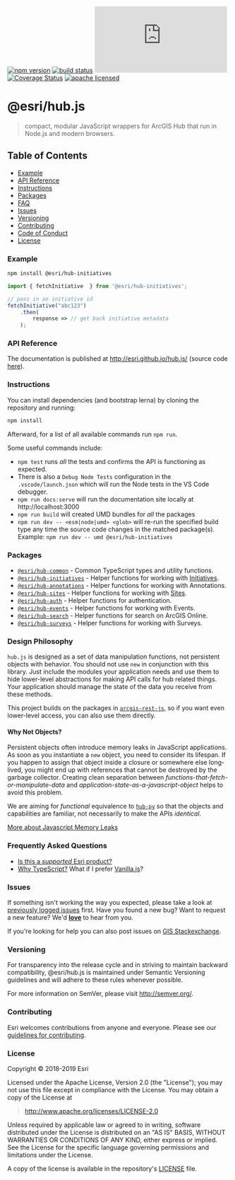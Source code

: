 [![npm version][npm-img]][npm-url]
[![build status][travis-img]][travis-url]
[![gzip bundle size][gzip-image]][npm-url]
[![Coverage Status][coverage-img]][coverage-url]
[![apache licensed][license-img]][license-url]

[npm-img]: https://img.shields.io/npm/v/@esri/hub-initiatives.svg?style=flat-square
[npm-url]: https://www.npmjs.com/package/@esri/hub-initiatives
[travis-img]: https://img.shields.io/travis/Esri/hub.js/master.svg?style=flat-square
[travis-url]: https://travis-ci.org/Esri/hub.js
[coverage-img]: https://codecov.io/gh/Esri/hub.js/branch/master/graph/badge.svg
[coverage-url]: https://codecov.io/gh/Esri/hub.js
[license-img]: https://img.shields.io/badge/license-Apache%202.0-orange.svg?style=flat-square
[license-url]: #license
[gzip-image]: https://img.badgesize.io/https://unpkg.com/@esri/hub-common/dist/umd/common.umd.min.js?compression=gzip

# @esri/hub.js

> compact, modular JavaScript wrappers for ArcGIS Hub that run in Node.js and modern browsers.

## Table of Contents

- [Example](#example)
- [API Reference](#api-reference)
- [Instructions](#instructions)
- [Packages](#packages)
- [FAQ](#frequently-asked-questions)
- [Issues](#issues)
- [Versioning](#versioning)
- [Contributing](#contributing)
- [Code of Conduct](/CODE_OF_CONDUCT.md)
- [License](#license)

### Example

```bash
npm install @esri/hub-initiatives
```

```js
import { fetchInitiative  } from '@esri/hub-initiatives';

// pass in an initiative id
fetchInitiative("abc123")
    .then(
        response => // get back initiative metadata
    );
```

### API Reference

The documentation is published at http://esri.github.io/hub.js/ (source code [here](/docs/src)).


### Instructions

You can install dependencies (and bootstrap lerna) by cloning the repository and running:

```bash
npm install
```

Afterward, for a list of all available commands run `npm run`.

Some useful commands include:

* `npm test` runs _all_ the tests and confirms the API is functioning as expected.
* There is also a `Debug Node Tests` configuration in the `.vscode/launch.json` which will run the Node tests in the VS Code debugger.
* `npm run docs:serve` will run the documentation site locally at http://localhost:3000
* `npm run build` will created UMD bundles for _all_ the packages
* `npm run dev -- <esm|node|umd> <glob>` will re-run the specified build type any time the source code changes in the matched package(s). Example: `npm run dev -- umd @esri/hub-initiatives`

### Packages

* [`@esri/hub-common`](./packages/common) - Common TypeScript types and utility functions.
* [`@esri/hub-initiatives`](./packages/initiatives) - Helper functions for working with [Initiatives](http://doc.arcgis.com/en/hub/initiatives/initiatives-overview.htm).
* [`@esri/hub-annotations`](./packages/annotations) - Helper functions for working with Annotations.
* [`@esri/hub-sites`](./packages/sites) - Helper functions for working with [Sites](http://doc.arcgis.com/en/hub/sites/create-a-hub-site.htm).
* [`@esri/hub-auth`](./packages/auth) - Helper functions for authentication.
* [`@esri/hub-events`](./packages/events) - Helper functions for working with Events.
* [`@esri/hub-search`](./packages/search) - Helper functions for search on ArcGIS Online.
* [`@esri/hub-surveys`](./packages/surveys) - Helper functions for working with Surveys.

### Design Philosophy

`hub.js` is designed as a set of data manipulation functions, not persistent objects with behavior. You should not use `new` in conjunction with this library. Just include the modules your application needs and use them to hide lower-level abstractions for making API calls for hub related things. Your application should manage the state of the data you receive from these methods.

This project builds on the packages in [`arcgis-rest-js`](https://esri.github.io/arcgis-rest-js), so if you want even lower-level access, you can also use them directly.

#### Why Not Objects?

Persistent objects often introduce memory leaks in JavaScript applications. As soon as you instantiate a `new` object, you need to consider its lifespan. If you happen to assign that object inside a closure or somewhere else long-lived, you might end up with references that cannot be destroyed by the garbage collector. Creating clean separation between _functions-that-fetch-or-manipulate-data_ and _application-state-as-a-javascript-object_ helps to avoid this problem.

We are aiming for _functional_ equivalence to [`hub-py`](https://github.com/esridc/hub-py) so that the objects and capabilities are familiar, not necessarily to make the APIs _identical_.

[More about Javascript Memory Leaks](https://auth0.com/blog/four-types-of-leaks-in-your-javascript-code-and-how-to-get-rid-of-them/)

### Frequently Asked Questions

* [Is this a _supported_ Esri product?](docs/FAQ.md#is-this-a-supported-esri-product)
* [Why TypeScript?](docs/FAQ.md#why-typescript) What if I prefer [Vanilla.js](https://stackoverflow.com/questions/20435653/what-is-vanillajs)?

### Issues

If something isn't working the way you expected, please take a look at [previously logged issues](https://github.com/Esri/hub.js/issues) first.  Have you found a new bug?  Want to request a new feature?  We'd [**love**](https://github.com/Esri/hub.js/issues/new) to hear from you.

If you're looking for help you can also post issues on [GIS Stackexchange](http://gis.stackexchange.com/questions/ask?tags=esri-oss).

### Versioning

For transparency into the release cycle and in striving to maintain backward compatibility, @esri/hub.js is maintained under Semantic Versioning guidelines and will adhere to these rules whenever possible.

For more information on SemVer, please visit <http://semver.org/>.

### Contributing

Esri welcomes contributions from anyone and everyone. Please see our [guidelines for contributing](CONTRIBUTING.md).

### License

Copyright &copy; 2018-2019 Esri

Licensed under the Apache License, Version 2.0 (the "License");
you may not use this file except in compliance with the License.
You may obtain a copy of the License at

> http://www.apache.org/licenses/LICENSE-2.0

Unless required by applicable law or agreed to in writing, software
distributed under the License is distributed on an "AS IS" BASIS,
WITHOUT WARRANTIES OR CONDITIONS OF ANY KIND, either express or implied.
See the License for the specific language governing permissions and
limitations under the License.

A copy of the license is available in the repository's [LICENSE](./LICENSE) file.
